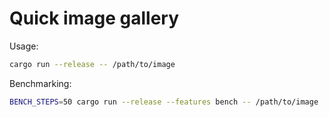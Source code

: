 # Quick image gallery

Usage:
```bash
cargo run --release -- /path/to/image
```

Benchmarking:
```bash
BENCH_STEPS=50 cargo run --release --features bench -- /path/to/image
```

